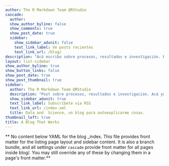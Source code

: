 ```yaml
---
author: The R Markdown Team @RStudio
cascade:
  author: 
  show_author_byline: false
  show_comments: true
  show_post_date: true
  sidebar:
    show_sidebar_adunit: false
    text_link_label: Ve posts recientes
    text_link_url: /blog/
description: "Acá escribo sobre procesos, resultados e investigación. En el fondo, soy yo misma auto-explicandome cosas para poder recordarlas."
layout: list-sidebar
show_author_byline: true
show_button_links: false
show_post_date: true
show_post_thumbnail: true
sidebar:
  author: The R Markdown Team @RStudio
  description: "Post sobre procesos, resultados e investigación. Acá yo misma me explico cosas para poder recordarlas."
  show_sidebar_adunit: true
  text_link_label: Subscríbete via RSS
  text_link_url: /index.xml
  title: Data and  Science, un blog para autoexplicarme cosas.
thumbnail_left: true
title: A Blog That Works
---
```


** No content below YAML for the blog _index. This file provides front matter for the listing page layout and sidebar content. It is also a branch bundle, and all settings under `cascade` provide front matter for all pages inside blog/. You may still override any of these by changing them in a page's front matter.**
